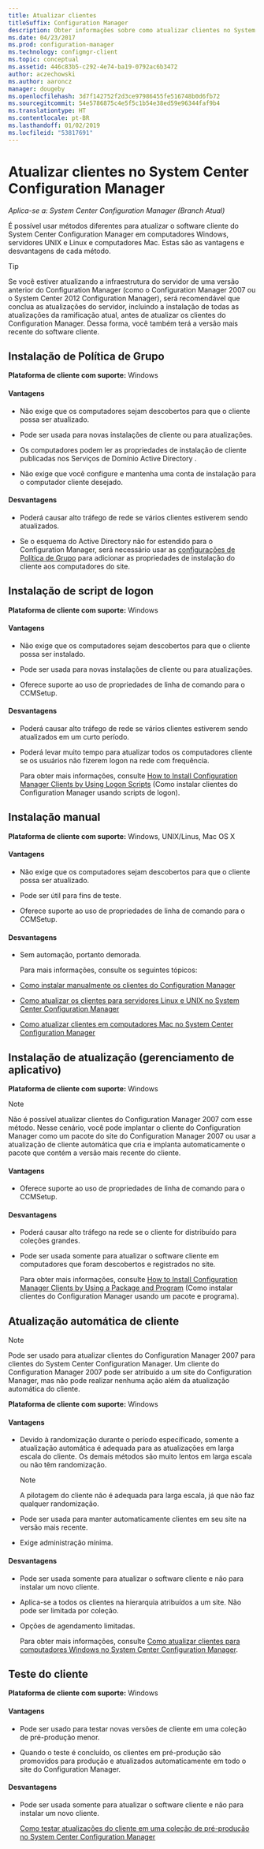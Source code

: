 ```yaml
---
title: Atualizar clientes
titleSuffix: Configuration Manager
description: Obter informações sobre como atualizar clientes no System Center Configuration Manager.
ms.date: 04/23/2017
ms.prod: configuration-manager
ms.technology: configmgr-client
ms.topic: conceptual
ms.assetid: 446c83b5-c292-4e74-ba19-0792ac6b3472
author: aczechowski
ms.author: aaroncz
manager: dougeby
ms.openlocfilehash: 3d7f142752f2d3ce97986455fe516748b0d6fb72
ms.sourcegitcommit: 54e5786875c4e5f5c1b54e38ed59e96344faf9b4
ms.translationtype: HT
ms.contentlocale: pt-BR
ms.lasthandoff: 01/02/2019
ms.locfileid: "53817691"
---
```

# <a name="upgrade-clients-in-system-center-configuration-manager"></a>Atualizar clientes no System Center Configuration Manager

*Aplica-se a: System Center Configuration Manager (Branch Atual)*

É possível usar métodos diferentes para atualizar o software cliente do System Center Configuration Manager em computadores Windows, servidores UNIX e Linux e computadores Mac. Estas são as vantagens e desvantagens de cada método.  

> [!TIP]  
>  Se você estiver atualizando a infraestrutura do servidor de uma versão anterior do Configuration Manager \(como o Configuration Manager 2007 ou o System Center 2012 Configuration Manager\), será recomendável que conclua as atualizações do servidor, incluindo a instalação de todas as atualizações da ramificação atual, antes de atualizar os clientes do Configuration Manager. Dessa forma, você também terá a versão mais recente do software cliente.  

## <a name="group-policy-installation"></a>Instalação de Política de Grupo  
 **Plataforma de cliente com suporte:** Windows  

#### <a name="advantages"></a>Vantagens  

- Não exige que os computadores sejam descobertos para que o cliente possa ser atualizado.  

- Pode ser usada para novas instalações de cliente ou para atualizações.  

- Os computadores podem ler as propriedades de instalação de cliente publicadas nos Serviços de Domínio Active Directory .  

- Não exige que você configure e mantenha uma conta de instalação para o computador cliente desejado.  

#### <a name="disadvantages"></a>Desvantagens  

- Poderá causar alto tráfego de rede se vários clientes estiverem sendo atualizados.  

- Se o esquema do Active Directory não for estendido para o Configuration Manager, será necessário usar as [configurações de Política de Grupo](../../../../core/clients/deploy/deploy-clients-to-windows-computers.md#BKMK_ClientGP) para adicionar as propriedades de instalação do cliente aos computadores do site.  


## <a name="logon-script-installation"></a>Instalação de script de logon  
 **Plataforma de cliente com suporte:** Windows  

#### <a name="advantages"></a>Vantagens  

- Não exige que os computadores sejam descobertos para que o cliente possa ser instalado.  

- Pode ser usada para novas instalações de cliente ou para atualizações.  

- Oferece suporte ao uso de propriedades de linha de comando para o CCMSetup.  

#### <a name="disadvantages"></a>Desvantagens  

- Poderá causar alto tráfego de rede se vários clientes estiverem sendo atualizados em um curto período.  

- Poderá levar muito tempo para atualizar todos os computadores cliente se os usuários não fizerem logon na rede com frequência.  

  Para obter mais informações, consulte [How to Install Configuration Manager Clients by Using Logon Scripts](../../../../core/clients/deploy/deploy-clients-to-windows-computers.md#BKMK_ClientLogonScript) (Como instalar clientes do Configuration Manager usando scripts de logon).  

## <a name="manual-installation"></a>Instalação manual  
 **Plataforma de cliente com suporte:** Windows, UNIX/Linus, Mac OS X  

#### <a name="advantages"></a>Vantagens  

- Não exige que os computadores sejam descobertos para que o cliente possa ser atualizado.  

- Pode ser útil para fins de teste.  

- Oferece suporte ao uso de propriedades de linha de comando para o CCMSetup.  

#### <a name="disadvantages"></a>Desvantagens  

- Sem automação, portanto demorada.  

  Para mais informações, consulte os seguintes tópicos:  

- [Como instalar manualmente os clientes do Configuration Manager](../../../../core/clients/deploy/deploy-clients-to-windows-computers.md#BKMK_Manual)  

- [Como atualizar os clientes para servidores Linux e UNIX no System Center Configuration Manager](../../../../core/clients/manage/upgrade/upgrade-clients-for-linux-and-unix-servers.md)  

- [Como atualizar clientes em computadores Mac no System Center Configuration Manager](../../../../core/clients/manage/upgrade/upgrade-clients-on-mac-computers.md)  

## <a name="upgrade-installation-application-management"></a>Instalação de atualização (gerenciamento de aplicativo)  
 **Plataforma de cliente com suporte:** Windows  

> [!NOTE]  
>  Não é possível atualizar clientes do Configuration Manager 2007 com esse método. Nesse cenário, você pode implantar o cliente do Configuration Manager como um pacote do site do Configuration Manager 2007 ou usar a atualização de cliente automática que cria e implanta automaticamente o pacote que contém a versão mais recente do cliente.  

#### <a name="advantages"></a>Vantagens  

- Oferece suporte ao uso de propriedades de linha de comando para o CCMSetup.  

#### <a name="disadvantages"></a>Desvantagens  

- Poderá causar alto tráfego na rede se o cliente for distribuído para coleções grandes.  

- Pode ser usada somente para atualizar o software cliente em computadores que foram descobertos e registrados no site.  

  Para obter mais informações, consulte [How to Install Configuration Manager Clients by Using a Package and Program](../../../../core/clients/deploy/deploy-clients-to-windows-computers.md#BKMK_ClientApp) (Como instalar clientes do Configuration Manager usando um pacote e programa).  

## <a name="automatic-client-upgrade"></a>Atualização automática de cliente  

> [!NOTE]  
>  Pode ser usado para atualizar clientes do Configuration Manager 2007 para clientes do System Center Configuration Manager. Um cliente do Configuration Manager 2007 pode ser atribuído a um site do Configuration Manager, mas não pode realizar nenhuma ação além da atualização automática do cliente.  

 **Plataforma de cliente com suporte:** Windows  

#### <a name="advantages"></a>Vantagens  

- Devido à randomização durante o período especificado, somente a atualização automática é adequada para as atualizações em larga escala do cliente. Os demais métodos são muito lentos em larga escala ou não têm randomização. 

    > [!Note]
    > A pilotagem do cliente não é adequada para larga escala, já que não faz qualquer randomização.  
- Pode ser usada para manter automaticamente clientes em seu site na versão mais recente.  

- Exige administração mínima.  

#### <a name="disadvantages"></a>Desvantagens  

- Pode ser usada somente para atualizar o software cliente e não para instalar um novo cliente.  

- Aplica-se a todos os clientes na hierarquia atribuídos a um site. Não pode ser limitada por coleção.  

- Opções de agendamento limitadas.  

  Para obter mais informações, consulte [Como atualizar clientes para computadores Windows no System Center Configuration Manager](../../../../core/clients/manage/upgrade/upgrade-clients-for-windows-computers.md).  

## <a name="client-testing"></a>Teste do cliente  
 **Plataforma de cliente com suporte:** Windows  

#### <a name="advantages"></a>Vantagens  

- Pode ser usado para testar novas versões de cliente em uma coleção de pré-produção menor.  

- Quando o teste é concluído, os clientes em pré-produção são promovidos para produção e atualizados automaticamente em todo o site do Configuration Manager.  

#### <a name="disadvantages"></a>Desvantagens  

- Pode ser usada somente para atualizar o software cliente e não para instalar um novo cliente.  

  [Como testar atualizações do cliente em uma coleção de pré-produção no System Center Configuration Manager](../../../../core/clients/manage/upgrade/test-client-upgrades.md)  
